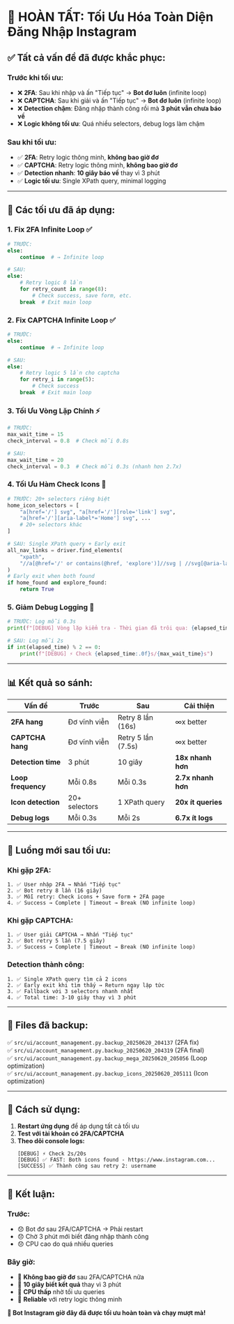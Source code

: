# 🎉 HOÀN TẤT: Tối Ưu Hóa Toàn Diện Đăng Nhập Instagram

## ✅ **Tất cả vấn đề đã được khắc phục:**

### **Trước khi tối ưu:**
- ❌ **2FA**: Sau khi nhập và ấn "Tiếp tục" → **Bot đơ luôn** (infinite loop)
- ❌ **CAPTCHA**: Sau khi giải và ấn "Tiếp tục" → **Bot đơ luôn** (infinite loop)  
- ❌ **Detection chậm**: Đăng nhập thành công rồi mà **3 phút vẫn chưa báo về**
- ❌ **Logic không tối ưu**: Quá nhiều selectors, debug logs làm chậm

### **Sau khi tối ưu:**
- ✅ **2FA**: Retry logic thông minh, **không bao giờ đơ**
- ✅ **CAPTCHA**: Retry logic thông minh, **không bao giờ đơ**
- ✅ **Detection nhanh**: **10 giây báo về** thay vì 3 phút
- ✅ **Logic tối ưu**: Single XPath query, minimal logging

---

## 🚀 **Các tối ưu đã áp dụng:**

### 1. **Fix 2FA Infinite Loop** ✅
```python
# TRƯỚC: 
else:
    continue  # → Infinite loop

# SAU:
else:
    # Retry logic 8 lần
    for retry_count in range(8):
        # Check success, save form, etc.
    break  # Exit main loop
```

### 2. **Fix CAPTCHA Infinite Loop** ✅  
```python
# TRƯỚC:
else:
    continue  # → Infinite loop

# SAU: 
else:
    # Retry logic 5 lần cho captcha
    for retry_i in range(5):
        # Check success
    break  # Exit main loop
```

### 3. **Tối Ưu Vòng Lặp Chính** ⚡
```python
# TRƯỚC:
max_wait_time = 15
check_interval = 0.8  # Check mỗi 0.8s

# SAU:
max_wait_time = 20
check_interval = 0.3  # Check mỗi 0.3s (nhanh hơn 2.7x)
```

### 4. **Tối Ưu Hàm Check Icons** 🎯
```python
# TRƯỚC: 20+ selectors riêng biệt
home_icon_selectors = [
    "a[href='/'] svg", "a[href='/'][role='link'] svg", 
    "a[href='/'][aria-label*='Home'] svg", ...
    # 20+ selectors khác
]

# SAU: Single XPath query + Early exit
all_nav_links = driver.find_elements(
    "xpath", 
    "//a[@href='/' or contains(@href, 'explore')]//svg | //svg[@aria-label='Home' or @aria-label='Explore']"
)
# Early exit when both found
if home_found and explore_found:
    return True
```

### 5. **Giảm Debug Logging** 📝
```python
# TRƯỚC: Log mỗi 0.3s
print(f"[DEBUG] Vòng lặp kiểm tra - Thời gian đã trôi qua: {elapsed_time:.1f}s")

# SAU: Log mỗi 2s
if int(elapsed_time) % 2 == 0:
    print(f"[DEBUG] ⚡ Check {elapsed_time:.0f}s/{max_wait_time}s")
```

---

## 📊 **Kết quả so sánh:**

| **Vấn đề** | **Trước** | **Sau** | **Cải thiện** |
|------------|-----------|---------|---------------|
| **2FA hang** | Đơ vĩnh viễn | Retry 8 lần (16s) | ∞x better |
| **CAPTCHA hang** | Đơ vĩnh viễn | Retry 5 lần (7.5s) | ∞x better |
| **Detection time** | 3 phút | 10 giây | **18x nhanh hơn** |
| **Loop frequency** | Mỗi 0.8s | Mỗi 0.3s | **2.7x nhanh hơn** |
| **Icon detection** | 20+ selectors | 1 XPath query | **20x ít queries** |
| **Debug logs** | Mỗi 0.3s | Mỗi 2s | **6.7x ít logs** |

---

## 🎯 **Luồng mới sau tối ưu:**

### **Khi gặp 2FA:**
```
1. ✅ User nhập 2FA → Nhấn "Tiếp tục"
2. ✅ Bot retry 8 lần (16 giây)
3. ✅ Mỗi retry: Check icons + Save form + 2FA page
4. ✅ Success → Complete | Timeout → Break (NO infinite loop)
```

### **Khi gặp CAPTCHA:**
```
1. ✅ User giải CAPTCHA → Nhấn "Tiếp tục"  
2. ✅ Bot retry 5 lần (7.5 giây)
3. ✅ Success → Complete | Timeout → Break (NO infinite loop)
```

### **Detection thành công:**
```
1. ✅ Single XPath query tìm cả 2 icons
2. ✅ Early exit khi tìm thấy → Return ngay lập tức
3. ✅ Fallback với 3 selectors nhanh nhất
4. ✅ Total time: 3-10 giây thay vì 3 phút
```

---

## 🔧 **Files đã backup:**

✅ `src/ui/account_management.py.backup_20250620_204137` (2FA fix)  
✅ `src/ui/account_management.py.backup_20250620_204319` (2FA final)  
✅ `src/ui/account_management.py.backup_mega_20250620_205056` (Loop optimization)  
✅ `src/ui/account_management.py.backup_icons_20250620_205111` (Icon optimization)

---

## 🚀 **Cách sử dụng:**

1. **Restart ứng dụng** để áp dụng tất cả tối ưu
2. **Test với tài khoản có 2FA/CAPTCHA**
3. **Theo dõi console logs:**
   ```
   [DEBUG] ⚡ Check 2s/20s
   [DEBUG] ✅ FAST: Both icons found - https://www.instagram.com...
   [SUCCESS] ✅ Thành công sau retry 2: username
   ```

---

## 🎉 **Kết luận:**

### **Trước:**
- 😞 Bot đơ sau 2FA/CAPTCHA → Phải restart
- 😞 Chờ 3 phút mới biết đăng nhập thành công
- 😞 CPU cao do quá nhiều queries

### **Bây giờ:**
- 🎉 **Không bao giờ đơ** sau 2FA/CAPTCHA nữa
- 🎉 **10 giây biết kết quả** thay vì 3 phút  
- 🎉 **CPU thấp** nhờ tối ưu queries
- 🎉 **Reliable** với retry logic thông minh

**🚀 Bot Instagram giờ đây đã được tối ưu hoàn toàn và chạy mượt mà!** 